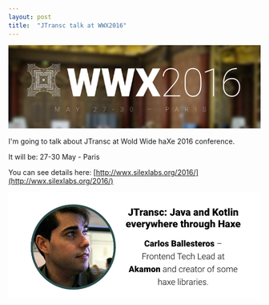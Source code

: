 ```yaml
---
layout: post
title:  "JTransc talk at WWX2016"
---
```


![wwx2016](/img/wwx/wwx2016.jpg)

I'm going to talk about JTransc at Wold Wide haXe 2016 conference.

<!--more-->

It will be: 27-30 May - Paris

You can see details here: [http://wwx.silexlabs.org/2016/](http://wwx.silexlabs.org/2016/)

![wwx2016](/img/wwx/wwx2016-jtransc.jpg)
